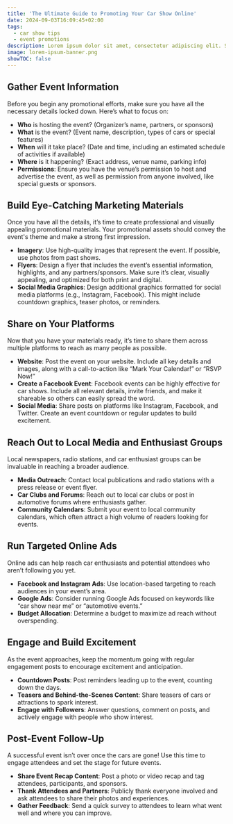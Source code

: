 ```yaml
---
title: 'The Ultimate Guide to Promoting Your Car Show Online'
date: 2024-09-03T16:09:45+02:00
tags:
  - car show tips
  - event promotions
description: Lorem ipsum dolor sit amet, consectetur adipiscing elit. Suspendisse dictum magna eu ornare luctus
image: lorem-ipsum-banner.png
showTOC: false
---
```


## Gather Event Information

Before you begin any promotional efforts, make sure you have all the necessary details locked down. Here’s what to focus on:

- **Who** is hosting the event? (Organizer’s name, partners, or sponsors)
- **What** is the event? (Event name, description, types of cars or special features)
- **When** will it take place? (Date and time, including an estimated schedule of activities if available)
- **Where** is it happening? (Exact address, venue name, parking info)
- **Permissions**: Ensure you have the venue’s permission to host and advertise the event, as well as permission from anyone involved, like special guests or sponsors.

## Build Eye-Catching Marketing Materials

Once you have all the details, it’s time to create professional and visually appealing promotional materials. Your promotional assets should convey the event's theme and make a strong first impression.

- **Imagery**: Use high-quality images that represent the event. If possible, use photos from past shows.
- **Flyers**: Design a flyer that includes the event’s essential information, highlights, and any partners/sponsors. Make sure it’s clear, visually appealing, and optimized for both print and digital.
- **Social Media Graphics**: Design additional graphics formatted for social media platforms (e.g., Instagram, Facebook). This might include countdown graphics, teaser photos, or reminders.

## Share on Your Platforms

Now that you have your materials ready, it’s time to share them across multiple platforms to reach as many people as possible.

- **Website**: Post the event on your website. Include all key details and images, along with a call-to-action like “Mark Your Calendar!” or “RSVP Now!”
- **Create a Facebook Event**: Facebook events can be highly effective for car shows. Include all relevant details, invite friends, and make it shareable so others can easily spread the word.
- **Social Media**: Share posts on platforms like Instagram, Facebook, and Twitter. Create an event countdown or regular updates to build excitement.

## Reach Out to Local Media and Enthusiast Groups

Local newspapers, radio stations, and car enthusiast groups can be invaluable in reaching a broader audience.

- **Media Outreach**: Contact local publications and radio stations with a press release or event flyer.
- **Car Clubs and Forums**: Reach out to local car clubs or post in automotive forums where enthusiasts gather.
- **Community Calendars**: Submit your event to local community calendars, which often attract a high volume of readers looking for events.

## Run Targeted Online Ads

Online ads can help reach car enthusiasts and potential attendees who aren’t following you yet.

- **Facebook and Instagram Ads**: Use location-based targeting to reach audiences in your event’s area.
- **Google Ads**: Consider running Google Ads focused on keywords like “car show near me” or “automotive events.”
- **Budget Allocation**: Determine a budget to maximize ad reach without overspending.

## Engage and Build Excitement

As the event approaches, keep the momentum going with regular engagement posts to encourage excitement and anticipation.

- **Countdown Posts**: Post reminders leading up to the event, counting down the days.
- **Teasers and Behind-the-Scenes Content**: Share teasers of cars or attractions to spark interest.
- **Engage with Followers**: Answer questions, comment on posts, and actively engage with people who show interest.

## Post-Event Follow-Up

A successful event isn’t over once the cars are gone! Use this time to engage attendees and set the stage for future events.

- **Share Event Recap Content**: Post a photo or video recap and tag attendees, participants, and sponsors.
- **Thank Attendees and Partners**: Publicly thank everyone involved and ask attendees to share their photos and experiences.
- **Gather Feedback**: Send a quick survey to attendees to learn what went well and where you can improve.
